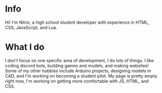 # Info
Hi! I'm Nitrix, a high school student developer with experience in HTML, CSS, JavaScript, and Lua.

# What I do
I don't focus on one specific area of development, I do lots of things. I like coding discord bots, building games and models, and making websites! Some of my other hobbies include Arduino projects, designing models in CAD, and I'm working on becoming a student pilot.
My page is pretty empty right now, I'm working on getting more comfortable with JS, HTML, and CSS.